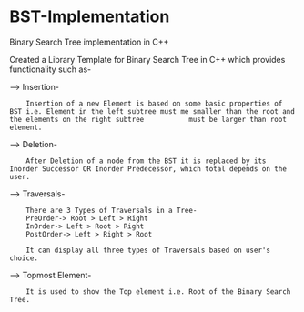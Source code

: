# BST-Implementation
Binary Search Tree implementation in C++

Created a Library Template for Binary Search Tree in C++ which provides functionality such as-

--> Insertion-

        Insertion of a new Element is based on some basic properties of BST i.e. Element in the left subtree must me smaller than the root and the elements on the right subtree           must be larger than root element. 
--> Deletion-

        After Deletion of a node from the BST it is replaced by its Inorder Successor OR Inorder Predecessor, which total depends on the user.
--> Traversals-

        There are 3 Types of Traversals in a Tree- 
        PreOrder-> Root > Left > Right
        InOrder-> Left > Root > Right
        PostOrder-> Left > Right > Root
        
        It can display all three types of Traversals based on user's choice.
--> Topmost Element-

        It is used to show the Top element i.e. Root of the Binary Search Tree.
